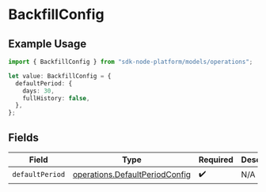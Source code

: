 # BackfillConfig

## Example Usage

```typescript
import { BackfillConfig } from "sdk-node-platform/models/operations";

let value: BackfillConfig = {
  defaultPeriod: {
    days: 30,
    fullHistory: false,
  },
};
```

## Fields

| Field                                                                            | Type                                                                             | Required                                                                         | Description                                                                      |
| -------------------------------------------------------------------------------- | -------------------------------------------------------------------------------- | -------------------------------------------------------------------------------- | -------------------------------------------------------------------------------- |
| `defaultPeriod`                                                                  | [operations.DefaultPeriodConfig](../../models/operations/defaultperiodconfig.md) | :heavy_check_mark:                                                               | N/A                                                                              |